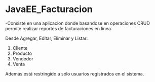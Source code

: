 # JavaEE_Facturacion

-Consiste en una aplicacion donde basandose en operaciones CRUD 
permite realizar reportes de facturaciones en linea.  

Desde Agregar, Editar, Eliminar y Listar: 

1. Cliente
2. Producto
3. Vendedor
4. Venta 

Además está restringido a sólo usuarios registrados en el sistema.
